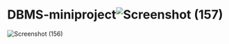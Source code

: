 # DBMS-miniproject![Screenshot (157)](https://user-images.githubusercontent.com/70830814/103852050-1c699300-50d1-11eb-8a68-bdf812a33323.png)

![Screenshot (156)](https://user-images.githubusercontent.com/70830814/103852437-e11b9400-50d1-11eb-9e83-9c0f0eb07111.png)
